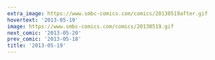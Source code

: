 ```yaml
---
extra_image: https://www.smbc-comics.com/comics/20130519after.gif
hovertext: '2013-05-19'
image: https://www.smbc-comics.com/comics/20130519.gif
next_comic: '2013-05-20'
prev_comic: '2013-05-18'
title: '2013-05-19'
---
```


